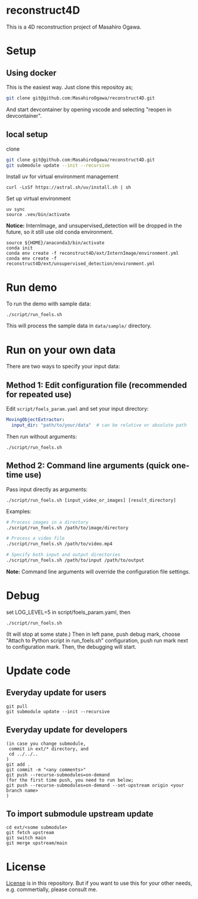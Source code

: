 # reconstruct4D
This is a 4D reconstruction project of Masahiro Ogawa.

# Setup
## Using docker
This is the easiest way.
Just clone this repositoy as;
```bash
git clone git@github.com:MasahiroOgawa/reconstruct4D.git
```
And start devcontainer by opening vscode and selecting "reopen in devcontainer".

## local setup
clone
```bash
git clone git@github.com:MasahiroOgawa/reconstruct4D.git
git submodule update --init --recursive
```
Install uv for virtual environment management
```
curl -LsSf https://astral.sh/uv/install.sh | sh

```

Set up virtual environment
```
uv sync
source .vev/bin/activate
```

**Notice:** InternImage, and unsupervised_detection will be dropped in the future, so it still use old conda environment.
```
source ${HOME}/anaconda3/bin/activate
conda init
conda env create -f reconstruct4D/ext/InternImage/environment.yml
conda env create -f reconstruct4D/ext/unsupervised_detection/environment.yml
```

# Run demo
To run the demo with sample data:
```
./script/run_foels.sh
```
This will process the sample data in `data/sample/` directory.

# Run on your own data
There are two ways to specify your input data:

## Method 1: Edit configuration file (recommended for repeated use)
Edit `script/foels_param.yaml` and set your input directory:
```yaml
MovingObjectExtractor:
  input_dir: "path/to/your/data"  # can be relative or absolute path
```
Then run without arguments:
```
./script/run_foels.sh
```

## Method 2: Command line arguments (quick one-time use)
Pass input directly as arguments:
```
./script/run_foels.sh [input_video_or_images] [result_directory]
```
Examples:
```bash
# Process images in a directory
./script/run_foels.sh /path/to/image/directory

# Process a video file
./script/run_foels.sh /path/to/video.mp4

# Specify both input and output directories
./script/run_foels.sh /path/to/input /path/to/output
```

**Note:** Command line arguments will override the configuration file settings.

# Debug 
set LOG_LEVEL=5 in script/foels_param.yaml, then
```
./script/run_foels.sh
```
(It will stop at some state.)
Then in left pane, push debug mark, choose "Attach to Python script in run_foels.sh" configuration, push run mark next to configuration mark. Then, the debugging will start.

# Update code
## Everyday update for users
```
git pull
git submodule update --init --recursive
```

## Everyday update for developers
```
(in case you change submodule,
 commit in ext/* directory, and
 cd ../../..
)
git add .
git commit -m "<any comments>"
git push --recurse-submodules=on-demand
(for the first time push, you need to run below;
git push --recurse-submodules=on-demand --set-upstream origin <your branch name>
)
```

## To import submodule upstream update
```
cd ext/<some submodule>
git fetch upstream
git switch main
git merge upstream/main
```

# License
[License](LICENSE) is in this repository.
But if you want to use this for your other needs, e.g. commertially, please consult me.